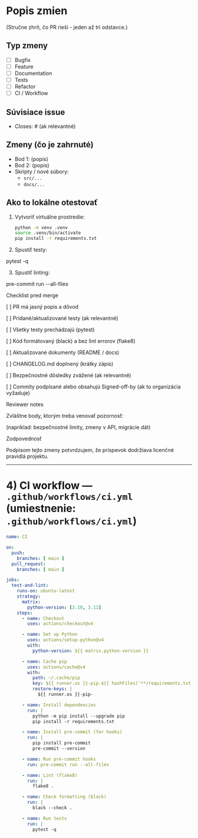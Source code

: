 # Popis zmien
(Stručne zhrň, čo PR rieši - jeden až tri odstavce.)

## Typ zmeny
- [ ] Bugfix
- [ ] Feature
- [ ] Documentation
- [ ] Tests
- [ ] Refactor
- [ ] CI / Workflow

## Súvisiace issue
- Closes: #<issue-number> (ak relevantné)

## Zmeny (čo je zahrnuté)
- Bod 1: (popis)
- Bod 2: (popis)
- Skripty / nové súbory:
  - `src/...`
  - `docs/...`

## Ako to lokálne otestovať
1. Vytvoriť virtuálne prostredie:
   ```bash
   python -m venv .venv
   source .venv/bin/activate
   pip install -r requirements.txt
2. Spustiť testy:

pytest -q


3. Spustiť linting:

pre-commit run --all-files


Checklist pred merge

[ ] PR má jasný popis a dôvod

[ ] Pridané/aktualizované testy (ak relevantné)

[ ] Všetky testy prechádzajú (pytest)

[ ] Kód formátovaný (black) a bez lint errorov (flake8)

[ ] Aktualizované dokumenty (README / docs)

[ ] CHANGELOG.md doplnený (krátky zápis)

[ ] Bezpečnostné dôsledky zvážené (ak relevantné)

[ ] Commity podpísané alebo obsahujú Signed-off-by (ak to organizácia vyžaduje)


Reviewer notes

Zvláštne body, ktorým treba venovať pozornosť:

(napríklad: bezpečnostné limity, zmeny v API, migrácie dát)

Zodpovednosť

Podpisom tejto zmeny potvrdzujem, že príspevok dodržiava licenčné pravidlá projektu.

---

# 4) CI workflow — `.github/workflows/ci.yml` (umiestnenie: `.github/workflows/ci.yml`)

```yaml
name: CI

on:
  push:
    branches: [ main ]
  pull_request:
    branches: [ main ]

jobs:
  test-and-lint:
    runs-on: ubuntu-latest
    strategy:
      matrix:
        python-version: [3.10, 3.11]
    steps:
      - name: Checkout
        uses: actions/checkout@v4

      - name: Set up Python
        uses: actions/setup-python@v4
        with:
          python-version: ${{ matrix.python-version }}

      - name: Cache pip
        uses: actions/cache@v4
        with:
          path: ~/.cache/pip
          key: ${{ runner.os }}-pip-${{ hashFiles('**/requirements.txt') }}
          restore-keys: |
            ${{ runner.os }}-pip-

      - name: Install dependencies
        run: |
          python -m pip install --upgrade pip
          pip install -r requirements.txt

      - name: Install pre-commit (for hooks)
        run: |
          pip install pre-commit
          pre-commit --version

      - name: Run pre-commit hooks
        run: pre-commit run --all-files

      - name: Lint (flake8)
        run: |
          flake8 .

      - name: Check formatting (black)
        run: |
          black --check .

      - name: Run tests
        run: |
          pytest -q
